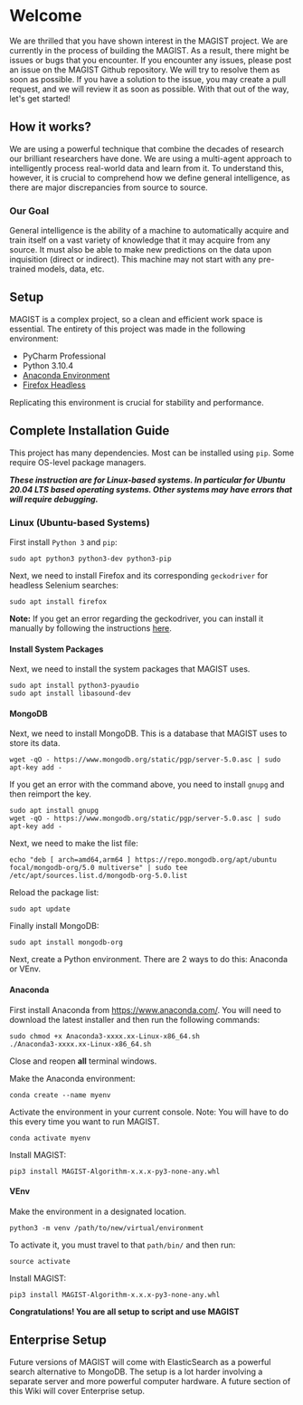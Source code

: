 # Welcome
We are thrilled that you have shown interest in the MAGIST project. We are currently in the process of building the
MAGIST. As a result, there might be issues or bugs that you encounter. If you encounter any issues, please post an issue
on the MAGIST Github repository. We will try to resolve them as soon as possible. If you have a solution to the issue,
you may create a pull request, and we will review it as soon as possible. With that out of the way, let's get started!

## How it works?
We are using a powerful technique that combine the decades of research our brilliant researchers have done. We are using a
multi-agent approach to intelligently process real-world data and learn from it. To understand this, however, it is
crucial to comprehend how we define general intelligence, as there are major discrepancies from source to source.

### Our Goal
General intelligence is the ability of a machine to automatically acquire and train itself on a vast variety of knowledge that it may acquire from any source. It must also be able to make new predictions on the data upon inquisition (direct or indirect). This machine may not start with any pre-trained models, data, etc.

## Setup
MAGIST is a complex project, so a clean and efficient work space is essential. The entirety of this project was made in
the following environment:

 * PyCharm Professional
 * Python 3.10.4
 * [Anaconda Environment](https://www.anaconda.com/)
 * [Firefox Headless](https://www.mozilla.org/en-US/firefox/headless/)

Replicating this environment is crucial for stability and performance.

## Complete Installation Guide

This project has many dependencies. Most can be installed using `pip`. Some require OS-level package managers.

***These instruction are for Linux-based systems. In particular for Ubuntu 20.04 LTS based operating systems. Other
systems may have errors that will require debugging.***

### Linux (Ubuntu-based Systems)
First install `Python 3` and `pip`:
```commandline
sudo apt python3 python3-dev python3-pip
```
Next, we need to install Firefox and its corresponding `geckodriver` for headless Selenium searches:
```commandline
sudo apt install firefox
```

**Note:** If you get an error regarding the geckodriver, you can install it manually by following the instructions
[here](https://github.com/mozilla/geckodriver).

#### Install System Packages
Next, we need to install the system packages that MAGIST uses.
```commandline
sudo apt install python3-pyaudio
sudo apt install libasound-dev
```

#### MongoDB
Next, we need to install MongoDB. This is a database that MAGIST uses to store its data.
```commandline
wget -qO - https://www.mongodb.org/static/pgp/server-5.0.asc | sudo apt-key add -
```

If you get an error with the command above, you need to install `gnupg` and then reimport the key.
```commandline
sudo apt install gnupg
wget -qO - https://www.mongodb.org/static/pgp/server-5.0.asc | sudo apt-key add -
```

Next, we need to make the list file:
```commandline
echo "deb [ arch=amd64,arm64 ] https://repo.mongodb.org/apt/ubuntu focal/mongodb-org/5.0 multiverse" | sudo tee /etc/apt/sources.list.d/mongodb-org-5.0.list
```

Reload the package list:
```commandline
sudo apt update
```

Finally install MongoDB:
```commandline
sudo apt install mongodb-org
```

Next, create a Python environment. There are 2 ways to do this: Anaconda or VEnv.

#### Anaconda
First install Anaconda from https://www.anaconda.com/. You will need to download the latest installer and then run the following commands:
```commandline
sudo chmod +x Anaconda3-xxxx.xx-Linux-x86_64.sh
./Anaconda3-xxxx.xx-Linux-x86_64.sh
```

Close and reopen **all** terminal windows.

Make the Anaconda environment:
```commandline
conda create --name myenv
```
Activate the environment in your current console. Note: You will have to do this every time you want to run MAGIST.
```commandline
conda activate myenv
```
Install MAGIST:
```commandline
pip3 install MAGIST-Algorithm-x.x.x-py3-none-any.whl
```

#### VEnv
Make the environment in a designated location.
```commandline
python3 -m venv /path/to/new/virtual/environment
```
To activate it, you must travel to that `path/bin/` and then run:
```commandline
source activate
```
Install MAGIST:
```commandline
pip3 install MAGIST-Algorithm-x.x.x-py3-none-any.whl
```

**Congratulations! You are all setup to script and use MAGIST**

## Enterprise Setup

Future versions of MAGIST will come with ElasticSearch as a powerful search alternative to MongoDB. The setup is a lot harder involving a separate server and more powerful computer hardware. A future section of this Wiki will cover Enterprise setup. 

